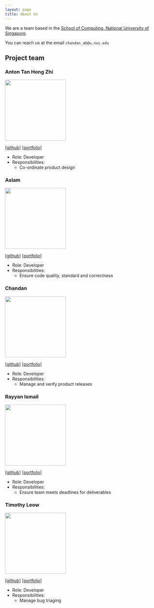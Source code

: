 ```yaml
---
layout: page
title: About Us
---
```


We are a team based in the [School of Computing, National University of Singapore](http://www.comp.nus.edu.sg).

You can reach us at the email `chandan_ab@u.nus.edu`

## Project team

### Anton Tan Hong Zhi

<img src="images/antontan96.png" width="200px">

[[github](https://github.com/antonTan96)]
[[portfolio](team/antontan96.md)]

* Role: Developer
* Responsibilities:
  * Co-ordinate product design

### Aslam

<img src="images/aslam341.png" width="200px">

[[github](http://github.com/aslam341)]
[[portfolio](team/aslam341.md)]

* Role: Developer
* Responsibilities:
  * Ensure code quality, standard and correctness

### Chandan

<img src="images/chandan8186.png" width="200px">

[[github](http://github.com/Chandan8186)] 
[[portfolio](team/chandan8186.md)]

* Role: Developer
* Responsibilities: 
  * Manage and verify product releases

### Rayyan Ismail

<img src="images/rayyan35p.png" width="200px">

[[github](http://github.com/rayyan35p)]
[[portfolio](team/rayyan35p.md)]

* Role: Developer
* Responsibilities:
  * Ensure team meets deadlines for deliverables

### Timothy Leow

<img src="images/timleow.png" width="200px">

[[github](http://github.com/timleow)]
[[portfolio](team/timleow.md)]

* Role: Developer
* Responsibilities:
  * Manage bug triaging

